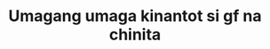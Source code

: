 ---
layout: post
title: Umagang umaga kinantot si gf na chinita
duration: '04:01'
view: 318
rate: 2
video: 'https://flashservice.xvideos.com/embedframe/22836629'
category: 
 - pinay
 - pov
 - beautiful
tags: 
 - pinay-sex
 - nene
 - mokong
 - fucked
 - jackpot
 - chinita
 - flawless
 - hotel 
priority: 0.9
changefreq: daily
---